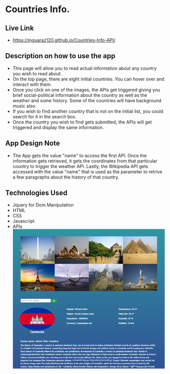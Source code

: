 # Countries Info.

## Live Link

- https://mguaraz120.github.io/Countries-Info-API/

## Description on how to use the app

- This page will allow you to read actual information about any country you wish to read about.
- On the top page, there are eight initial countries. You can hover over and interact with them.
- Once you click on one of the images, the APIs get triggered giving you brief social-political information about the country as well as the weather and some history. Some of the countries will have background music also.
- If you wish to find another country that is not on the initial list, you could search for it in the search box.
- Once the country you wish to find gets submitted, the APIs will get triggered and display the same information.

## App Design Note

- The App gets the value "name" to access the first API. Once the information gets retrieved, it gets the coordinates from that particular country to trigger the weather API. Lastly, the Wikipedia API gets accessed with the value "name" that is used as the parameter to retrive a few paragraphs about the history of that country.

## Technologies Used

- Jquery for Dom Manipulation
- HTML
- CSS
- Javascript
- APIs
  ![Image description](assets/images/Capture.PNG)
